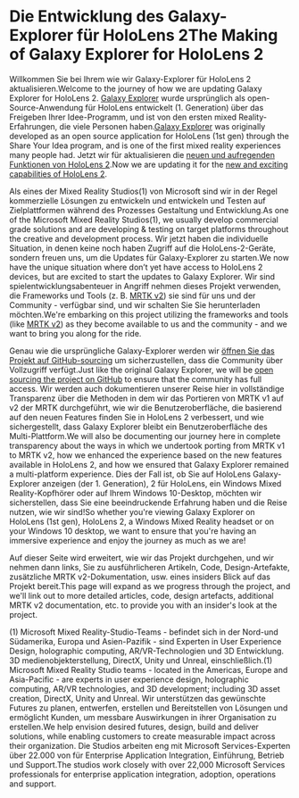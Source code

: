 # <a name="the-making-of-galaxy-explorer-for-hololens-2"></a><span data-ttu-id="1e0e5-101">Die Entwicklung des Galaxy-Explorer für HoloLens 2</span><span class="sxs-lookup"><span data-stu-id="1e0e5-101">The Making of Galaxy Explorer for HoloLens 2</span></span>

<span data-ttu-id="1e0e5-102">Willkommen Sie bei Ihrem wie wir Galaxy-Explorer für HoloLens 2 aktualisieren.</span><span class="sxs-lookup"><span data-stu-id="1e0e5-102">Welcome to the journey of how we are updating Galaxy Explorer for HoloLens 2.</span></span> <span data-ttu-id="1e0e5-103">[Galaxy Explorer](https://docs.microsoft.com/en-us/windows/mixed-reality/galaxy-explorer "Galaxy Explorer") wurde ursprünglich als open-Source-Anwendung für HoloLens entwickelt (1. Generation) über das Freigeben Ihrer Idee-Programm, und ist von den ersten mixed Reality-Erfahrungen, die viele Personen haben.</span><span class="sxs-lookup"><span data-stu-id="1e0e5-103">[Galaxy Explorer](https://docs.microsoft.com/en-us/windows/mixed-reality/galaxy-explorer "Galaxy Explorer") was originally developed as an open source application for HoloLens (1st gen) through the Share Your Idea program, and is one of the first mixed reality experiences many people had.</span></span> <span data-ttu-id="1e0e5-104">Jetzt wir für aktualisieren die [neuen und aufregenden Funktionen von HoloLens 2](https://www.microsoft.com/en-gb/hololens/hardware).</span><span class="sxs-lookup"><span data-stu-id="1e0e5-104">Now we are updating it for the [new and exciting capabilities of HoloLens 2](https://www.microsoft.com/en-gb/hololens/hardware).</span></span>

<span data-ttu-id="1e0e5-105">Als eines der Mixed Reality Studios(1) von Microsoft sind wir in der Regel kommerzielle Lösungen zu entwickeln und entwickeln und Testen auf Zielplattformen während des Prozesses Gestaltung und Entwicklung.</span><span class="sxs-lookup"><span data-stu-id="1e0e5-105">As one of the Microsoft Mixed Reality Studios(1), we usually develop commercial grade solutions and are developing & testing on target platforms throughout the creative and development process.</span></span> <span data-ttu-id="1e0e5-106">Wir jetzt haben die individuelle Situation, in denen keine noch haben Zugriff auf die HoloLens-2-Geräte, sondern freuen uns, um die Updates für Galaxy-Explorer zu starten.</span><span class="sxs-lookup"><span data-stu-id="1e0e5-106">We now have the unique situation where don’t yet have access to HoloLens 2 devices, but are excited to start the updates to Galaxy Explorer.</span></span> <span data-ttu-id="1e0e5-107">Wir sind spielentwicklungsabenteuer in Angriff nehmen dieses Projekt verwenden, die Frameworks und Tools (z. B. [MRTK v2](https://microsoft.github.io/MixedRealityToolkit-Unity/Documentation/GettingStartedWithTheMRTK.html)) sie sind für uns und der Community - verfügbar sind, und wir schalten Sie Sie herunterladen möchten.</span><span class="sxs-lookup"><span data-stu-id="1e0e5-107">We're embarking on this project utilizing the frameworks and tools (like [MRTK v2](https://microsoft.github.io/MixedRealityToolkit-Unity/Documentation/GettingStartedWithTheMRTK.html)) as they become available to us and the community - and we want to bring you along for the ride.</span></span>

<span data-ttu-id="1e0e5-108">Genau wie die ursprüngliche Galaxy-Explorer werden wir [öffnen Sie das Projekt auf GitHub-sourcing](https://github.com/Microsoft/GalaxyExplorer) um sicherzustellen, dass die Community über Vollzugriff verfügt.</span><span class="sxs-lookup"><span data-stu-id="1e0e5-108">Just like the original Galaxy Explorer, we will be [open sourcing the project on GitHub](https://github.com/Microsoft/GalaxyExplorer) to ensure that the community has full access.</span></span> <span data-ttu-id="1e0e5-109">Wir werden auch dokumentieren unserer Reise hier in vollständige Transparenz über die Methoden in dem wir das Portieren von MRTK v1 auf v2 der MRTK durchgeführt, wie wir die Benutzeroberfläche, die basierend auf den neuen Features finden Sie in HoloLens 2 verbessert, und wie sichergestellt, dass Galaxy Explorer bleibt ein Benutzeroberfläche des Multi-Plattform.</span><span class="sxs-lookup"><span data-stu-id="1e0e5-109">We will also be documenting our journey here in complete transparency about the ways in which we undertook porting from MRTK v1 to MRTK v2, how we enhanced the experience based on the new features available in HoloLens 2, and how we ensured that Galaxy Explorer remained a multi-platform experience.</span></span> <span data-ttu-id="1e0e5-110">Dies der Fall ist, ob Sie auf HoloLens Galaxy-Explorer anzeigen (der 1. Generation), 2 für HoloLens, ein Windows Mixed Reality-Kopfhörer oder auf Ihrem Windows 10-Desktop, möchten wir sicherstellen, dass Sie eine beeindruckende Erfahrung haben und die Reise nutzen, wie wir sind!</span><span class="sxs-lookup"><span data-stu-id="1e0e5-110">So whether you're viewing Galaxy Explorer on HoloLens (1st gen), HoloLens 2, a Windows Mixed Reality headset or on your Windows 10 desktop, we want to ensure that you're having an immersive experience and enjoy the journey as much as we are!</span></span>

<span data-ttu-id="1e0e5-111">Auf dieser Seite wird erweitert, wie wir das Projekt durchgehen, und wir nehmen dann links, Sie zu ausführlicheren Artikeln, Code, Design-Artefakte, zusätzliche MRTK v2-Dokumentation, usw. eines insiders Blick auf das Projekt bereit.</span><span class="sxs-lookup"><span data-stu-id="1e0e5-111">This page will expand as we progress through the project, and we'll link out to more detailed articles, code, design artefacts, additional MRTK v2 documentation, etc. to provide you with an insider's look at the project.</span></span>



<span data-ttu-id="1e0e5-112">(1) Microsoft Mixed Reality-Studio-Teams - befindet sich in der Nord-und Südamerika, Europa und Asien-Pazifik - sind Experten in User Experience Design, holographic computing, AR/VR-Technologien und 3D Entwicklung. 3D medienobjekterstellung, DirectX, Unity und Unreal, einschließlich.</span><span class="sxs-lookup"><span data-stu-id="1e0e5-112">(1) Microsoft Mixed Reality Studio teams - located in the Americas, Europe and Asia-Pacific - are experts in user experience design, holographic computing, AR/VR technologies, and 3D development; including 3D asset creation, DirectX, Unity and Unreal.</span></span> <span data-ttu-id="1e0e5-113">Wir unterstützen das gewünschte Futures zu planen, entwerfen, erstellen und Bereitstellen von Lösungen und ermöglicht Kunden, um messbare Auswirkungen in ihrer Organisation zu erstellen.</span><span class="sxs-lookup"><span data-stu-id="1e0e5-113">We help envision desired futures, design, build and deliver solutions, while enabling customers to create measurable impact across their organization.</span></span> <span data-ttu-id="1e0e5-114">Die Studios arbeiten eng mit Microsoft Services-Experten über 22.000 von für Enterprise Application Integration, Einführung, Betrieb und Support.</span><span class="sxs-lookup"><span data-stu-id="1e0e5-114">The studios work closely with over 22,000 Microsoft Services professionals for enterprise application integration, adoption, operations and support.</span></span>
